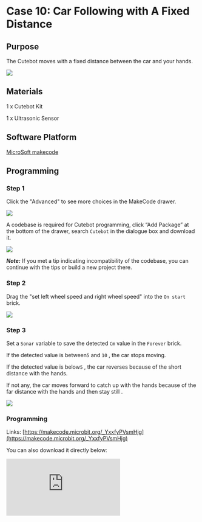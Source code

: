 ﻿# Case 10: Car Following with A Fixed Distance

## Purpose

The Cutebot moves with a fixed distance between the car and your hands.

![](https://wiki-media-ef.oss-cn-hongkong.aliyuncs.com//images/cutebot-case-10-01.png)

## Materials

1 x Cutebot Kit

1 x Ultrasonic Sensor

## Software Platform

[MicroSoft makecode](https://makecode.microbit.org/#)

## Programming

### Step 1

Click the "Advanced" to see more choices in the MakeCode drawer.

![](https://wiki-media-ef.oss-cn-hongkong.aliyuncs.com//images/cutebot-pk-1.png)

A codebase is required for Cutebot programming, click “Add Package” at the bottom of the drawer, search `Cutebot` in the dialogue box and download it.

![](https://wiki-media-ef.oss-cn-hongkong.aliyuncs.com//images/cutebot-pk-11.png)

***Note:*** If you met a tip indicating incompatibility of the codebase, you can continue with the tips or build a new project there.

### Step 2

Drag the "set left wheel speed and right wheel speed" into the `On start` brick.

![](https://wiki-media-ef.oss-cn-hongkong.aliyuncs.com//images/case_10_01.png)

### Step 3

Set a `Sonar` variable to  save the detected `Cm` value in the `Forever` brick.

If the detected value is between`5` and `10` , the car stops moving.

If the detected value is below`5` , the car reverses because of the short distance with the hands.

If not any, the car moves forward to catch up with the hands because of the far distance with the hands and then stay still .

![](https://wiki-media-ef.oss-cn-hongkong.aliyuncs.com//images/case_10_02.png)


### Programming

Links: [https://makecode.microbit.org/_YxxfyPVsmHjg](https://makecode.microbit.org/_YxxfyPVsmHjg)

You can also download it directly below:

<div
    style={{
        position: 'relative',
        paddingBottom: '60%',
        overflow: 'hidden',
    }}
>
    <iframe
        src="https://makecode.microbit.org/_YxxfyPVsmHjg"
        frameborder="0"
        sandbox="allow-popups allow-forms allow-scripts allow-same-origin"
        style={{
            position: 'absolute',
            width: '100%',
            height: '100%',
        }}
    />
</div>


## Result

The Cutebot adjusts itself to keep a fixed distance with your hands.

![](https://wiki-media-ef.oss-cn-hongkong.aliyuncs.com//images/cutebot-case-10.gif)

## Exploration


## FAQ
---

## Relevant Files
---
